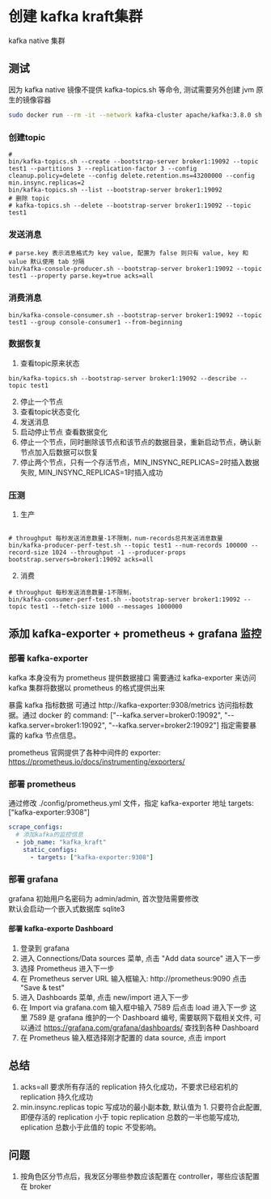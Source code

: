 # 创建 kafka kraft集群
kafka native 集群

## 测试
因为 kafka native 镜像不提供 kafka-topics.sh 等命令, 测试需要另外创建 jvm 原生的镜像容器
```bash
sudo docker run --rm -it --network kafka-cluster apache/kafka:3.8.0 sh
```
### 创建topic
```shell
# 
bin/kafka-topics.sh --create --bootstrap-server broker1:19092 --topic test1 --partitions 3 --replication-factor 3 --config cleanup.policy=delete --config delete.retention.ms=43200000 --config min.insync.replicas=2
bin/kafka-topics.sh --list --bootstrap-server broker1:19092 
# 删除 topic
# kafka-topics.sh --delete --bootstrap-server broker1:19092 --topic test1
```
### 发送消息
```shell
# parse.key 表示消息格式为 key value, 配置为 false 则只有 value, key 和 value 默认使用 tab 分隔
bin/kafka-console-producer.sh --bootstrap-server broker1:19092 --topic test1 --property parse.key=true acks=all
```
### 消费消息
```shell
bin/kafka-console-consumer.sh --bootstrap-server broker1:19092 --topic test1 --group console-consumer1 --from-beginning
```

### 数据恢复
 
1. 查看topic原来状态
```shell
bin/kafka-topics.sh --bootstrap-server broker1:19092 --describe --topic test1
```
2. 停止一个节点
3. 查看topic状态变化
4. 发送消息
5. 启动停止节点 查看数据变化
6. 停止一个节点，同时删除该节点和该节点的数据目录，重新启动节点，确认新节点加入后数据可以恢复
7. 停止两个节点，只有一个存活节点，MIN_INSYNC_REPLICAS=2时插入数据失败, MIN_INSYNC_REPLICAS=1时插入成功

### 压测
1. 生产
```shell

# throughput 每秒发送消息数量-1不限制，num-records总共发送消息数量
bin/kafka-producer-perf-test.sh --topic test1 --num-records 100000 --record-size 1024 --throughput -1 --producer-props bootstrap.servers=broker1:19092 acks=all
```
2. 消费
```shell
# throughput 每秒发送消息数量-1不限制，
bin/kafka-consumer-perf-test.sh --bootstrap-server broker1:19092 --topic test1 --fetch-size 1000 --messages 1000000
```

## 添加 kafka-exporter + prometheus + grafana 监控
### 部署 kafka-exporter 
kafka 本身没有为 prometheus 提供数据接口 需要通过 kafka-exporter 来访问 kafka 集群将数据以 prometheus 的格式提供出来   

暴露 kafka 指标数据 可通过 http://kafka-exporter:9308/metrics 访问指标数据。通过 docker 的 command: ["--kafka.server=broker0:19092", "--kafka.server=broker1:19092", "--kafka.server=broker2:19092"] 指定需要暴露的 kafka 节点信息。   

prometheus 官网提供了各种中间件的 exporter: https://prometheus.io/docs/instrumenting/exporters/

### 部署 prometheus 
通过修改 ./config/prometheus.yml 文件，指定 kafka-exporter 地址 targets: ["kafka-exporter:9308"]
```yaml
scrape_configs:
  # 添加kafka的监控信息
  - job_name: "kafka_kraft"
    static_configs:
      - targets: ["kafka-exporter:9308"]
```

### 部署 grafana
grafana 初始用户名密码为 admin/admin, 首次登陆需要修改   
默认会启动一个嵌入式数据库 sqlite3

#### 部署 kafka-exporte Dashboard
1. 登录到 grafana
2. 进入 Connections/Data sources 菜单, 点击 "Add data source" 进入下一步
3. 选择 Prometheus 进入下一步
4. 在 Prometheus server URL 输入框输入: http://prometheus:9090 点击 "Save & test" 
5. 进入 Dashboards 菜单, 点击 new/import 进入下一步
6. 在 Import via grafana.com 输入框中输入 7589 后点击 load 进入下一步
这里 7589 是 grafana 维护的一个 Dashboard 编号, 需要联网下载相关文件, 可以通过 https://grafana.com/grafana/dashboards/ 查找到各种 Dashboard
7. 在 Prometheus 输入框选择刚才配置的 data source, 点击 import

## 总结
1. acks=all 要求所有存活的 replication 持久化成功，不要求已经宕机的 replication 持久化成功
2. min.insync.replicas topic 写成功的最小副本数, 默认值为 1. 只要符合此配置, 即便存活的 replication 小于 topic replication 总数的一半也能写成功, eplication 总数小于此值的 topic 不受影响。
## 问题
1. 按角色区分节点后，我发区分哪些参数应该配置在 controller，哪些应该配置在 broker